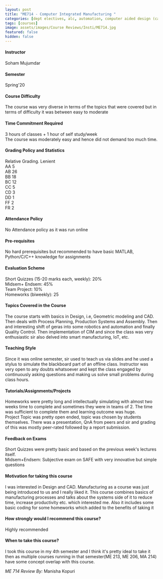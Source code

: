 ```yaml
---
layout: post
title: "ME714 - Computer Integrated Manufacturing "
categories: [dept electives, alc, automation, computer aided design (cad), manufacturing and additive manufacturing, production planning, robotics, ME]
tags: [courses]
image: assets/images/Course Reviews/Insti/ME714.jpg
featured: false
hidden: false
---
```


#### Instructor
Soham Mujumdar

#### Semester
Spring'20

#### Course Difficulty
The course was very diverse in terms of the topics that were covered but in terms of difficulty it was between easy to moderate

#### Time Commitment Required
3 hours of classes + 1 hour of self study/week  
The course was moderately easy and hence did not demand too much time. 

#### Grading Policy and Statistics
Relative Grading. Lenient  
AA	5  
AB	26  
BB	18  
BC	12  
CC	5  
CD	3  
DD	1  
FF	2  
FR	2

#### Attendance Policy
No Attendance policy as it was run online

#### Pre-requisites
No hard prerequisites but recommended to have basic MATLAB, Python/C/C++ knowledge for assignments 

#### Evaluation Scheme
Short Quizzes (15-20 marks each, weekly): 20%  
Midsem+ Endsem: 45%  
Team Project: 10%  
Homeworks (biweekly): 25

#### Topics Covered in the Course
The course starts with basics in Design, i.e, Geometric modeling and CAD. Then deals with Process Planning, Production Systems and Assembly. Then and interesting shift of geras into some robotics and automation and finally Quality Control. Then implementation of CIM and since the class was very enthusiastic sir also delved into smart manufacturing, IoT, etc.

#### Teaching Style
Since it was online semester, sir used to teach us via slides and he used a stylus to simulate the blackboard part of an offline class. Instructor was very open to any doubts whatsoever and kept the class engaged by continuously asking questions and making us solve small problems during class hours.

#### Tutorials/Assignments/Projects
Homeworks were pretty long and intellectually simulating with almost two weeks time to complete and sometimes they were in teams of 2. The time was sufficient to complete them and learning outcome was huge.   
Project Topic was pretty open ended, topic was chosen by students themselves. There was a presentation, QnA from peers and sir and grading of this was mostly peer-rated followed by a report submission.

#### Feedback on Exams
Short Quizzes were pretty basic and based on the previous week's lectures itself.  
Midsem+Endsem: Subjective exam on SAFE with very innovative but simple questions

#### Motivation for taking this course
I was interested in Design and CAD. Manufacturing as a course was just being introduced to us and I really liked it. This course combines basics of manufacturing processes and talks about the systems side of it to reduce time, increase productivity etc. which interested me. Also it includes some basic coding for some homeworks which added to the benefits of taking it

#### How strongly would I recommend this course?
Highly recommended

#### When to take this course?
I took this course in my 4th semester and I think it's pretty ideal to take it then as multiple courses running in that semester(ME 213, ME 206, MA 214) have some concept overlap with this course.

*ME 714 Review By:* Manisha Kopuri